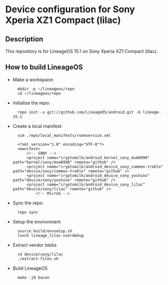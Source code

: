 Device configuration for Sony Xperia XZ1 Compact (lilac)
========================================================

Description
-----------

This repository is for LineageOS 15.1 on Sony Xperia XZ1 Compact (lilac).

How to build LineageOS
----------------------

* Make a workspace:

        mkdir -p ~/lineageos/repo
        cd ~/lineageos/repo

* Initialize the repo:

        repo init -u git://github.com/LineageOS/android.git -b lineage-15.1

* Create a local manifest:

        vim .repo/local_manifests/roomservice.xml

        <?xml version="1.0" encoding="UTF-8"?>
        <manifest>
            <!-- SONY -->
            <project name="cryptomilk/android_kernel_sony_msm8998" path="kernel/sony/msm8998" remote="github" />
            <project name="cryptomilk/android_device_sony_common-treble" path="device/sony/common-treble" remote="github" />
            <project name="cryptomilk/android_device_sony_yoshino" path="device/sony/yoshino" remote="github" />
            <project name="cryptomilk/android_device_sony_lilac" path="device/sony/lilac" remote="github" />
                <!-- MicroG -->
    <project name="cryptomilk/android_vendor_microg"
             path="vendor/microg"
             remote="github"
             revision="master" />
        </manifest>

* Sync the repo:

        repo sync

* Setup the environment

        source build/envsetup.sh
        lunch lineage_lilac-userdebug

* Extract vendor blobs

        cd device/sony/lilac
        ./extract-files.sh

* Build LineageOS

        make -j8 bacon
